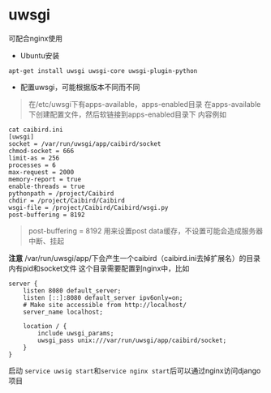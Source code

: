 # uwsgi
可配合nginx使用
* Ubuntu安装

```apt-get install uwsgi uwsgi-core uwsgi-plugin-python```* 配置uwsgi，可能根据版本不同而不同


>在/etc/uwsgi下有apps-available，apps-enabled目录在apps-available下创建配置文件，然后软链接到apps-enabled目录下内容例如

```
cat caibird.ini [uwsgi]socket = /var/run/uwsgi/app/caibird/socketchmod-socket = 666limit-as = 256processes = 6max-request = 2000memory-report = trueenable-threads = truepythonpath = /project/Caibirdchdir = /project/Caibird/Caibirdwsgi-file = /project/Caibird/Caibird/wsgi.pypost-buffering = 8192```

>post-buffering = 8192 用来设置post data缓存，不设置可能会造成服务器中断、挂起**注意**
/var/run/uwsgi/app/下会产生一个caibird（caibird.ini去掉扩展名）的目录内有pid和socket文件这个目录需要配置到nginx中，比如

```server {	listen 8080 default_server;	listen [::]:8080 default_server ipv6only=on;	# Make site accessible from http://localhost/	server_name localhost;	location / {		include uwsgi_params;		uwsgi_pass unix:///var/run/uwsgi/app/caibird/socket;	}}```
启动
``service uwsig start``和``service nginx start``后可以通过nginx访问django项目

